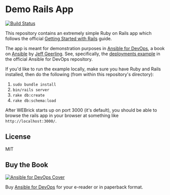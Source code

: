 # Demo Rails App

[![Build Status](https://travis-ci.org/geerlingguy/demo-rails-app.svg?branch=master)](https://travis-ci.org/geerlingguy/demo-rails-app)

This repository contains an extremely simple Ruby on Rails app which follows the official [Getting Started with Rails](http://guides.rubyonrails.org/getting_started.html) guide.

The app is meant for demonstration purposes in [Ansible for DevOps](http://ansiblefordevops.com/), a book on [Ansible](http://www.ansible.com/) by [Jeff Geerling](http://jeffgeerling.com/). See, specifically, the [deployments example](https://github.com/geerlingguy/ansible-for-devops/tree/master/deployments) in the official Ansible for DevOps repository.

If you'd like to run the example locally, make sure you have Ruby and Rails installed, then do the following (from within this repository's directory):

  1. `sudo bundle install`
  2. `bin/rails server`
  3. `rake db:create`
  4. `rake db:schema:load`

After WEBrick starts up on port 3000 (it's default), you should be able to browse the rails app in your browser at something like `http://localhost:3000/`.

## License

MIT

## Buy the Book

[![Ansible for DevOps Cover](https://s3.amazonaws.com/titlepages.leanpub.com/ansible-for-devops/medium)](http://www.ansiblefordevops.com/)

Buy [Ansible for DevOps](http://www.ansiblefordevops.com/) for your e-reader or in paperback format.
